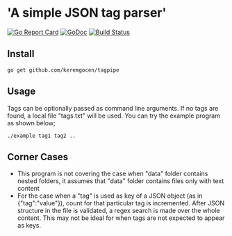 'A simple JSON tag parser'
=====

[![Go Report Card](https://goreportcard.com/badge/github.com/keremgocen/tagpipe)](https://goreportcard.com/report/github.com/keremgocen/tagpipe)
[![GoDoc](https://godoc.org/github.com/keremgocen/tagpipe?status.svg)](https://godoc.org/github.com/keremgocen/tagpipe)
[![Build Status](https://travis-ci.org/keremgocen/tagpipe.svg?branch=master)](https://travis-ci.org/keremgocen/tagpipe)

Install
-----
```
go get github.com/keremgocen/tagpipe
```

Usage
-----
Tags can be optionally passed as command line arguments. If no tags are found, a local file "tags.txt" will be used.
You can try the example program as shown below;

```
./example tag1 tag2 ..
```

Corner Cases
-----
- This program is not covering the case when "data" folder contains nested folders,
it assumes that "data" folder contains files only with text content
- For the case when a "tag" is used as key of a JSON object (as in {"tag":"value"}), count for that particular tag is incremented. After JSON structure
in the file is validated, a regex search is made over the whole content. This may not
be ideal for when tags are not expected to appear as keys.
